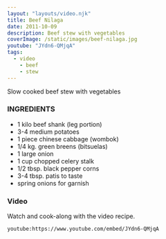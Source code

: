 ```yaml
---
layout: "layouts/video.njk"
title: Beef Nilaga
date: 2011-10-09
description: Beef stew with vegetables
coverImage: /static/images/beef-nilaga.jpg
youtube: "JYdn6-QMjqA"
tags:
  - video
    - beef
    - stew
---
```


Slow cooked beef stew with vegetables

### INGREDIENTS
* 1 kilo beef shank (leg portion)
* 3-4 medium potatoes
* 1 piece chinese cabbage (wombok)
* 1/4 kg. green breens (bitsuelas)
* 1 large onion
* 1 cup chopped celery stalk
* 1/2 tbsp. black pepper corns
* 3-4 tbsp. patis to taste
* spring onions for garnish

### Video
Watch and cook-along with the video recipe.

`youtube:https://www.youtube.com/embed/JYdn6-QMjqA`

